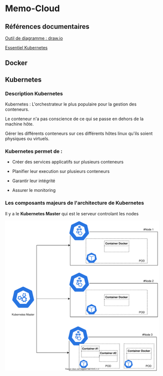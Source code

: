 # Memo-Cloud

## Références documentaires

[Outil de diagramme : draw.io](http://draw.io)

[Essentiel Kubernetes](https://www.youtube.com/watch?v=NChhdOZV4sY)

## Docker

## Kubernetes

### Description Kubernetes

Kubernetes : L'orchestrateur le plus populaire pour la gestion des conteneurs.

Le conteneur n'a pas conscience de ce qui se passe en dehors de la machine hôte.

Gérer les différents conteneurs sur ces différents hôtes linux qu'ils soient physiques ou virtuels.

### Kubernetes permet de : 

* Créer des services applicatifs sur plusieurs conteneurs

* Planifier leur execution sur plusieurs conteneurs

* Garantir leur intégrité

* Assurer le monitoring


### Les composants majeurs de l'architecture de Kubernetes

Il y a le **Kubernetes Master** qui est le serveur controlant les nodes

![](Diagram01.svg)



